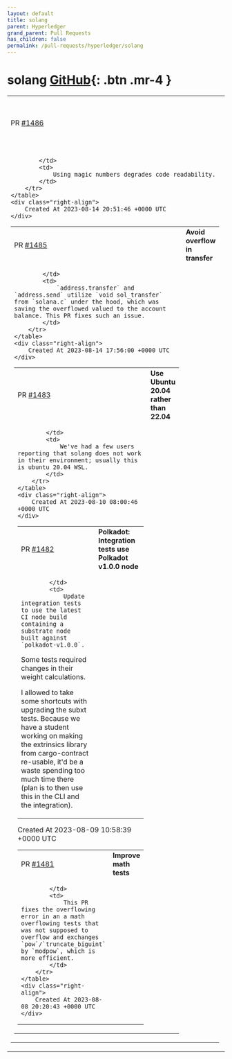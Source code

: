 ```yaml
---
layout: default
title: solang
parent: Hyperledger
grand_parent: Pull Requests
has_children: false
permalink: /pull-requests/hyperledger/solang
---
```


# solang <span class="fs-3 right-align">[GitHub](https://github.com/hyperledger/solang){: .btn .mr-4 }</span>


<div>
    <table>
        <tr>
            <td>
                PR <a href="https://github.com/hyperledger/solang/pull/1486" class=".btn">#1486</a>
            </td>
            <td>
                <b>
                    Use named constants instead of magic numbers
                </b>
            </td>
        </tr>
        <tr>
            <td>
                
            </td>
            <td>
                Using magic numbers degrades code readability.
            </td>
        </tr>
    </table>
    <div class="right-align">
        Created At 2023-08-14 20:51:46 +0000 UTC
    </div>
</div>

<div>
    <table>
        <tr>
            <td>
                PR <a href="https://github.com/hyperledger/solang/pull/1485" class=".btn">#1485</a>
            </td>
            <td>
                <b>
                    Avoid overflow in transfer
                </b>
            </td>
        </tr>
        <tr>
            <td>
                
            </td>
            <td>
                `address.transfer` and `address.send` utilize `void sol_transfer` from `solana.c` under the hood, which was saving the overflowed valued to the account balance. This PR fixes such an issue.
            </td>
        </tr>
    </table>
    <div class="right-align">
        Created At 2023-08-14 17:56:00 +0000 UTC
    </div>
</div>

<div>
    <table>
        <tr>
            <td>
                PR <a href="https://github.com/hyperledger/solang/pull/1483" class=".btn">#1483</a>
            </td>
            <td>
                <b>
                    Use Ubuntu 20.04 rather than 22.04
                </b>
            </td>
        </tr>
        <tr>
            <td>
                
            </td>
            <td>
                We've had a few users reporting that solang does not work in their environment; usually this is ubuntu 20.04 WSL.
            </td>
        </tr>
    </table>
    <div class="right-align">
        Created At 2023-08-10 08:00:46 +0000 UTC
    </div>
</div>

<div>
    <table>
        <tr>
            <td>
                PR <a href="https://github.com/hyperledger/solang/pull/1482" class=".btn">#1482</a>
            </td>
            <td>
                <b>
                    Polkadot: Integration tests use Polkadot v1.0.0 node
                </b>
            </td>
        </tr>
        <tr>
            <td>
                
            </td>
            <td>
                Update integration tests to use the latest CI node build containing a substrate node built against `polkadot-v1.0.0`.

Some tests required changes in their weight calculations.

I allowed to take some shortcuts with upgrading the subxt tests. Because we have a student working on making the extrinsics library from cargo-contract re-usable, it'd be a waste spending too much time there (plan is to then use this in the CLI and the integration).
            </td>
        </tr>
    </table>
    <div class="right-align">
        Created At 2023-08-09 10:58:39 +0000 UTC
    </div>
</div>

<div>
    <table>
        <tr>
            <td>
                PR <a href="https://github.com/hyperledger/solang/pull/1481" class=".btn">#1481</a>
            </td>
            <td>
                <b>
                    Improve math tests
                </b>
            </td>
        </tr>
        <tr>
            <td>
                
            </td>
            <td>
                This PR fixes the overflowing error in an a math overflowing tests that was not supposed to overflow and exchanges `pow`/`truncate_biguint` by `modpow`, which is more efficient.
            </td>
        </tr>
    </table>
    <div class="right-align">
        Created At 2023-08-08 20:20:43 +0000 UTC
    </div>
</div>

